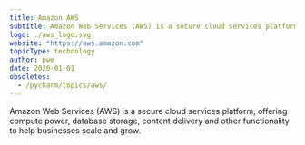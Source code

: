 ```yaml
---
title: Amazon AWS
subtitle: Amazon Web Services (AWS) is a secure cloud services platform
logo: ./aws_logo.svg
website: "https://aws.amazon.com"
topicType: technology
author: pwe
date: 2020-01-01
obsoletes:
  - /pycharm/topics/aws/
---
```


Amazon Web Services (AWS) is a secure cloud services platform, offering compute power, database storage, content delivery and other functionality to help businesses scale and grow.
